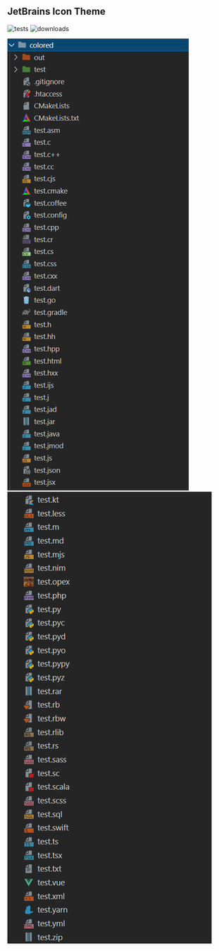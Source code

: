 ## JetBrains Icon Theme

![tests](https://img.shields.io/badge/tests-146%25-red)
![downloads](https://img.shields.io/visual-studio-marketplace/d/Mostik.JetBrainsIcons)


![icons](https://github.com/Mostik/jetbrainsicons/blob/main/screenshot2.png?raw=true)
![icons](https://github.com/Mostik/jetbrainsicons/blob/main/screenshot3.png?raw=true)
